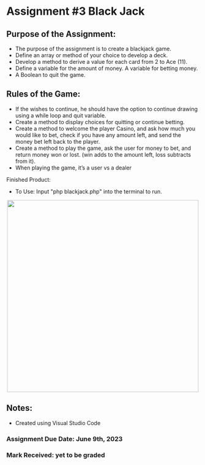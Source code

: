 # Assignment #3 Black Jack

## Purpose of the Assignment: 
- The purpose of the assignment is to create a blackjack game.
- Define an array or method of your choice to develop a deck.
- Develop a method to derive a value for each card from 2 to Ace (11).
- Define a variable for the amount of money. A variable for betting money.
- A Boolean to quit the game.

## Rules of the Game:
- If the wishes to continue, he should have the option to continue drawing using a while loop and quit variable.
- Create a method to display choices for quitting or continue betting.
- Create a method to welcome the player Casino, and ask how much you would like to bet, check if you have any amount left, and send the money bet left back to the player.
- Create a method to play the game, ask the user for money to bet, and return money won or lost. (win adds to the amount left, loss subtracts from it).
- When playing the game, it’s a user vs a dealer

Finished Product: 
- To Use: Input "php blackjack.php" into the terminal to run.

<p align="center">
<img width="500" src="https://github.com/matthewantonis-georgiancollege/PHP_COMP1006/assets/122380719/31fcfb06-f2ce-453a-aeda-5ecdf35814f0">
<p/>

## Notes: 
- Created using Visual Studio Code

### Assignment Due Date: June 9th, 2023
### Mark Received: yet to be graded
